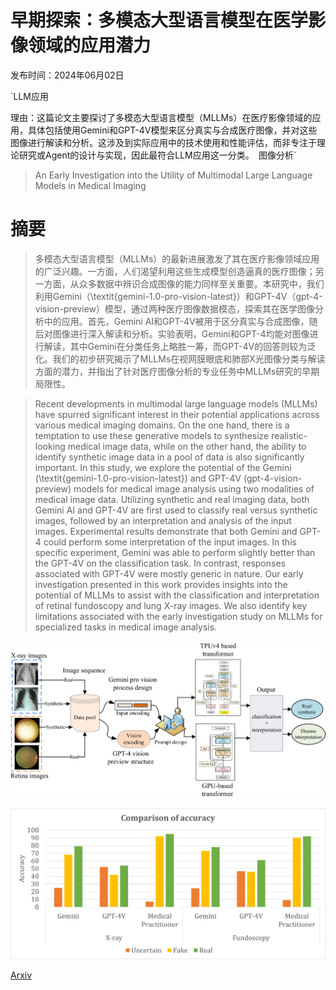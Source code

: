 # 早期探索：多模态大型语言模型在医学影像领域的应用潜力

发布时间：2024年06月02日

`LLM应用

理由：这篇论文主要探讨了多模态大型语言模型（MLLMs）在医疗影像领域的应用，具体包括使用Gemini和GPT-4V模型来区分真实与合成医疗图像，并对这些图像进行解读和分析。这涉及到实际应用中的技术使用和性能评估，而非专注于理论研究或Agent的设计与实现，因此最符合LLM应用这一分类。` `图像分析`

> An Early Investigation into the Utility of Multimodal Large Language Models in Medical Imaging

# 摘要

> 多模态大型语言模型（MLLMs）的最新进展激发了其在医疗影像领域应用的广泛兴趣。一方面，人们渴望利用这些生成模型创造逼真的医疗图像；另一方面，从众多数据中辨识合成图像的能力同样至关重要。本研究中，我们利用Gemini（\textit{gemini-1.0-pro-vision-latest}）和GPT-4V（gpt-4-vision-preview）模型，通过两种医疗图像数据模态，探索其在医学图像分析中的应用。首先，Gemini AI和GPT-4V被用于区分真实与合成图像，随后对图像进行深入解读和分析。实验表明，Gemini和GPT-4均能对图像进行解读，其中Gemini在分类任务上略胜一筹，而GPT-4V的回答则较为泛化。我们的初步研究揭示了MLLMs在视网膜眼底和肺部X光图像分类与解读方面的潜力，并指出了针对医疗图像分析的专业任务中MLLMs研究的早期局限性。

> Recent developments in multimodal large language models (MLLMs) have spurred significant interest in their potential applications across various medical imaging domains. On the one hand, there is a temptation to use these generative models to synthesize realistic-looking medical image data, while on the other hand, the ability to identify synthetic image data in a pool of data is also significantly important. In this study, we explore the potential of the Gemini (\textit{gemini-1.0-pro-vision-latest}) and GPT-4V (gpt-4-vision-preview) models for medical image analysis using two modalities of medical image data. Utilizing synthetic and real imaging data, both Gemini AI and GPT-4V are first used to classify real versus synthetic images, followed by an interpretation and analysis of the input images. Experimental results demonstrate that both Gemini and GPT-4 could perform some interpretation of the input images. In this specific experiment, Gemini was able to perform slightly better than the GPT-4V on the classification task. In contrast, responses associated with GPT-4V were mostly generic in nature. Our early investigation presented in this work provides insights into the potential of MLLMs to assist with the classification and interpretation of retinal fundoscopy and lung X-ray images. We also identify key limitations associated with the early investigation study on MLLMs for specialized tasks in medical image analysis.

![早期探索：多模态大型语言模型在医学影像领域的应用潜力](../../../paper_images/2406.00667/process_diag.jpg)

![早期探索：多模态大型语言模型在医学影像领域的应用潜力](../../../paper_images/2406.00667/conf_matrix.png)

[Arxiv](https://arxiv.org/abs/2406.00667)